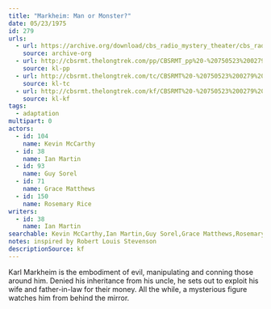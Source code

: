 ```yaml
---
title: "Markheim: Man or Monster?"
date: 05/23/1975
id: 279
urls: 
  - url: https://archive.org/download/cbs_radio_mystery_theater/cbs_radio_mystery_theater-0251-0300.zip/cbs_radio_mystery_theater-0251-0300%2Fcbsrmt_0279_markheim_man_or_monster.mp3
    source: archive-org
  - url: http://cbsrmt.thelongtrek.com/pp/CBSRMT_pp%20-%20750523%200279%20Markheim%20-%20Man%20or%20Monster.mp3
    source: kl-pp
  - url: http://cbsrmt.thelongtrek.com/tc/CBSRMT%20-%20750523%200279%20Markheim%20-%20Man%20or%20Monster_tc.mp3
    source: kl-tc
  - url: http://cbsrmt.thelongtrek.com/kf/CBSRMT%20-%20750523%200279%20Markheim%20-%20Man%20Or%20Monster_kf.mp3
    source: kl-kf
tags: 
  - adaptation
multipart: 0
actors:  
  - id: 104
    name: Kevin McCarthy  
  - id: 38
    name: Ian Martin  
  - id: 93
    name: Guy Sorel  
  - id: 71
    name: Grace Matthews  
  - id: 150
    name: Rosemary Rice
writers:  
  - id: 38
    name: Ian Martin
searchable: Kevin McCarthy,Ian Martin,Guy Sorel,Grace Matthews,Rosemary Rice Ian Martin
notes: inspired by Robert Louis Stevenson
descriptionSource: kf
---
```

Karl Markheim is the embodiment of evil, manipulating and conning those around him. Denied his inheritance from his uncle, he sets out to exploit his wife and father-in-law for their money. All the while, a mysterious figure watches him from behind the mirror.